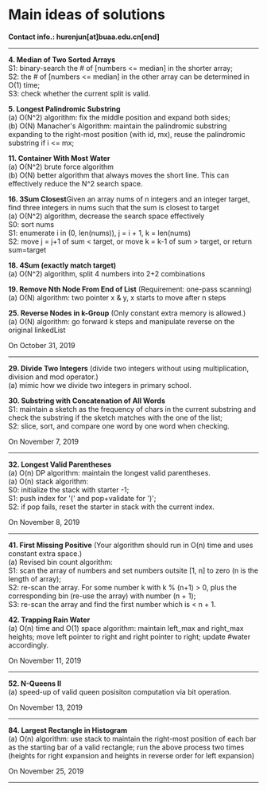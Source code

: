 # Main ideas of solutions

**Contact info.: hurenjun[at]buaa.edu.cn[end]**

---

**4. Median of Two Sorted Arrays**  
S1: binary-search the # of [numbers <= median] in the shorter array;  
S2: the # of [numbers <= median] in the other array can be determined in O(1) time;  
S3: check whether the current split is valid.  

**5. Longest Palindromic Substring**  
(a) O(N^2) algorithm: fix the middle position and expand both sides;  
(b) O(N) Manacher's Algorithm: maintain the palindromic substring expanding to the right-most position (with id, mx), reuse the palindromic substring if i <= mx;  

**11. Container With Most Water**  
(a) O(N^2) brute force algorithm  
(b) O(N) better algorithm that always moves the short line. This can effectively reduce the N^2 search space.  

**16. 3Sum Closest**Given an array nums of n integers and an integer target, find three integers in nums such that the sum is closest to target  
(a) O(N^2) algorithm, decrease the search space effectively  
	S0: sort nums  
	S1: enumerate i in (0, len(nums)), j = i + 1, k = len(nums)  
	S2: move j = j+1 of sum < target, or move k = k-1 of sum > target, or return sum=target  
	
**18. 4Sum (exactly match target)**  
(a) O(N^2) algorithm, split 4 numbers into 2+2 combinations

**19. Remove Nth Node From End of List** (Requirement: one-pass scanning)  
(a) O(N) algorithm: two pointer x & y, x starts to move after n steps

**25. Reverse Nodes in k-Group** (Only constant extra memory is allowed.)  
(a) O(N) algorithm: go forward k steps and manipulate reverse on the original linkedList



On October 31, 2019 

---

**29. Divide Two Integers** (divide two integers without using multiplication, division and mod operator.)  
(a) mimic how we divide two integers in primary school.  

**30. Substring with Concatenation of All Words**  
S1: maintain a sketch as the frequency of chars in the current substring and check the substring if the sketch matches with the one of the list;  
S2: slice, sort, and compare one word by one word when checking.  

On November 7, 2019

---

**32. Longest Valid Parentheses**  
(a) O(n) DP algorithm: maintain the longest valid parentheses.   
(a) O(n) stack algorithm:  
	S0: initialize the stack with starter -1;  
	S1: push index for '(' and pop+validate for ')';  
	S2: if pop fails, reset the starter in stack with the current index.   

On November 8, 2019  

---

**41. First Missing Positive** (Your algorithm should run in O(n) time and uses constant extra space.)  
(a) Revised bin count algorithm:  
	S1: scan the array of numbers and set numbers outsite [1, n] to zero (n is the length of array);  
	S2: re-scan the array. For some number k with k % (n+1) > 0, plus the corresponding bin (re-use the array) with number (n + 1);  
	S3: re-scan the array and find the first number which is < n + 1.  

**42. Trapping Rain Water**  
(a) O(n) time and O(1) space algorithm: maintain left_max and right_max heights; move left pointer to right and right pointer to right; update #water accordingly.   

On November 11, 2019

---

**52. N-Queens II**  
(a) speed-up of valid queen posisiton computation via bit operation.  

On November 13, 2019

---

**84. Largest Rectangle in Histogram**  
(a) O(n) algorithm: use stack to maintain the right-most position of each bar as the starting bar of a valid rectangle; run the above process two times (heights for right expansion and heights in reverse order for left expansion)  

On November 25, 2019

---
